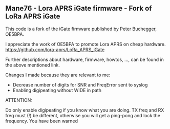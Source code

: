 ## Mane76 - Lora APRS iGate firmware - Fork of LoRa APRS iGate

This code is a fork of the iGate firmware published by Peter Buchegger, OE5BPA.

I appreciate the work of OE5BPA to promote Lora APRS on cheap hardware. https://github.com/lora-aprs/LoRa_APRS_iGate

Further descriptions about hardware, firmware, howtos, ..., can be found in the above mentioned link.

Changes I made because they are relevant to me:

- Decrease number of digits for SNR and FreqError sent to syslog
- Enabling digipeating without WIDE in path 

ATTENTION: 

Do only enable digipeating if you know what you are doing. TX freq and RX freq must (!) be different, otherwise you will get a ping-pong and lock the frequency. You have been warned

